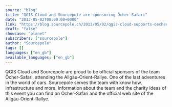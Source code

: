 ```yaml
---
source: "blog"
title: "QGIS Cloud and Sourcepole are sponsoring Öcher-Safari"
date: "2013-05-02T00:00:00+0000"
link: "https://blog.sourcepole.ch/2013/05/02/qgis-cloud-supports-oecher-safari/"
draft: "false"
showcase: "planet"
subscribers: ["sourcepole"]
author: "Sourcepole"
tags: []
languages: ["en_gb"]
available_languages: ["en_gb"]
---
```


QGIS Cloud and Sourcepole are proud to be official sponsors of the team Öcher-Safari, attending the Allgäu-Orient-Rallye. One of the last adventures in the world of cars. Sourcepole serves the team with know how, infrastructure and more. Information about the team and the charity ideas of this event you can find on Öcher-Safari and the official web site of the Allgäu-Orient-Rallye.
